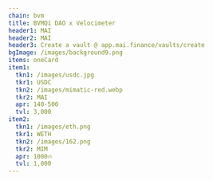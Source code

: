 ```yaml
---
chain: bvm
title: BVMQi DAO x Velocimeter
header1: MAI
header2: MAI
header3: Create a vault @ app.mai.finance/vaults/create
bgImage: /images/background9.png
items: oneCard
item1:
  tkn1: /images/usdc.jpg
  tkr1: USDC
  tkn2: /images/mimatic-red.webp
  tkr2: MAI
  apr: 140-500
  tvl: 3,000
item2:
  tkn1: /images/eth.png
  tkr1: WETH
  tkn2: /images/162.png
  tkr2: MIM
  apr: 1000🔥
  tvl: 1,000
---
```

